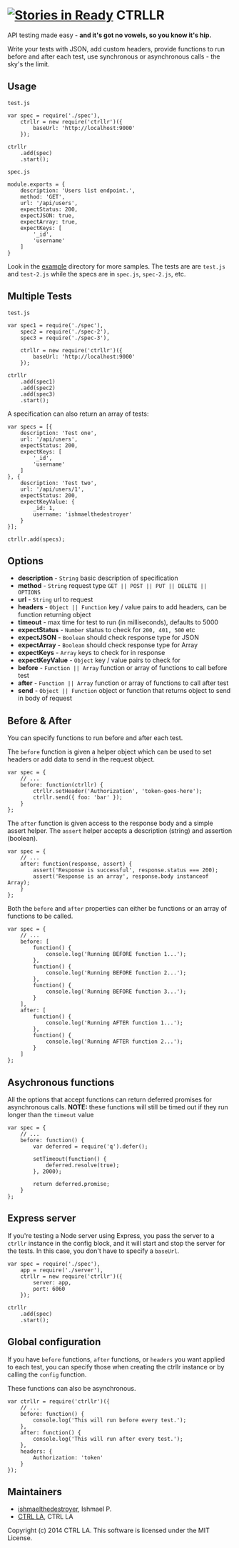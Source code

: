 [![Stories in Ready](https://badge.waffle.io/ctrlla/ctrllr.png?label=ready&title=Ready)](https://waffle.io/ctrlla/ctrllr)
CTRLLR
======

API testing made easy - **and it's got no vowels, so you know it's hip.**

Write your tests with JSON, add custom headers, provide functions to run before and after each test, use synchronous or asynchronous calls - the sky's the limit.

Usage
-----------
`test.js`

```
var spec = require('./spec'),
    ctrllr = new require('ctrllr')({
        baseUrl: 'http://localhost:9000'
    });

ctrllr
    .add(spec)
    .start();
```

`spec.js`

```
module.exports = {
    description: 'Users list endpoint.',
    method: 'GET',
    url: '/api/users',
    expectStatus: 200,
    expectJSON: true,
    expectArray: true,
    expectKeys: [
        '_id',
        'username'
    ]
}
```

Look in the [example](https://github.com/CtrlLA/ctrllr/tree/master/example) directory for more samples. The tests are are `test.js` and `test-2.js` while the specs are in `spec.js`, `spec-2.js`, etc.

Multiple Tests
--------------

`test.js`

```
var spec1 = require('./spec'),
    spec2 = require('./spec-2'),
    spec3 = require('./spec-3'),

    ctrllr = new require('ctrllr')({
        baseUrl: 'http://localhost:9000'
    });

ctrllr
    .add(spec1)
    .add(spec2)
    .add(spec3)
    .start();
```

A specification can also return an array of tests:

```
var specs = [{
    description: 'Test one',
    url: '/api/users',
    expectStatus: 200,
    expectKeys: [
        '_id',
        'username'
    ]
}, {
    description: 'Test two',
    url: '/api/users/1',
    expectStatus: 200,
    expectKeyValue: {
        _id: 1,
        username: 'ishmaelthedestroyer'
    }
}];

ctrllr.add(specs);
```

Options
-------

* **description** - `String` basic description of specification
* **method** - `String` request type `GET || POST || PUT || DELETE || OPTIONS`
* **url** - `String` url to request
* **headers** - `Object || Function` key / value pairs to add headers, can be function returning object
* **timeout** - max time for test to run (in milliseconds), defaults to 5000
* **expectStatus** - `Number` status to check for `200, 401, 500` etc
* **expectJSON** - `Boolean` should check response type for JSON
* **expectArray** - `Boolean` should check response type for Array
* **expectKeys** - `Array` keys to check for in response
* **expectKeyValue** - `Object` key / value pairs to check for
* **before** - `Function || Array` function or array of functions to call before test
* **after** - `Function || Array` function or array of functions to call after test
* **send** - `Object || Function` object or function that returns object to send in body of request

Before & After
--------------

You can specify functions to run before and after each test.

The `before` function is given a helper object which can be used to set headers or add data to send in the request object.
```
var spec = {
    // ...
    before: function(ctrllr) {
        ctrllr.setHeader('Authorization', 'token-goes-here');
        ctrllr.send({ foo: 'bar' });
    }
};
```

The `after` function is given access to the response body and a simple assert helper.
The `assert` helper accepts a description (string) and assertion (boolean).
```
var spec = {
    // ...
    after: function(response, assert) {
        assert('Response is successful', response.status === 200);
        assert('Response is an array', response.body instanceof Array);
    }
};
```

Both the `before` and `after` properties can either be functions or an array of functions to be called.
```
var spec = {
    // ...
    before: [
        function() {
            console.log('Running BEFORE function 1...');
        },
        function() {
            console.log('Running BEFORE function 2...');
        },
        function() {
            console.log('Running BEFORE function 3...');
        }
    ],
    after: [
        function() {
            console.log('Running AFTER function 1...');
        },
        function() {
            console.log('Running AFTER function 2...');
        }
    ]
};
```

Asychronous functions
---------------------

All the options that accept functions can return deferred promises for asynchronous calls.
**NOTE:** these functions will still be timed out if they run longer than the `timeout` value
```
var spec = {
    // ...
    before: function() {
        var deferred = require('q').defer();

        setTimeout(function() {
            deferred.resolve(true);
        }, 2000);

        return deferred.promise;
    }
};
```

Express server
--------------

If you're testing a Node server using Express, you pass the server to a `ctrllr` instance in the config block, and it will start and stop the server for the tests. In this case, you don't have to specify a `baseUrl`.

```
var spec = require('./spec'),
    app = require('./server'),
    ctrllr = new require('ctrllr')({
        server: app,
        port: 6060
    });

ctrllr
    .add(spec)
    .start();

```

Global configuration
--------------------

If you have `before` functions, `after` functions, or `headers` you want applied to each test, you can specify those when creating the ctrllr instance or by calling the `config` function.

These functions can also be asynchronous.

```
var ctrllr = require('ctrllr')({
    // ...
    before: function() {
        console.log('This will run before every test.');
    },
    after: function() {
        console.log('This will run after every test.');
    },
    headers: {
        Authorization: 'token'
    }
});
```

Maintainers
-----------

* [ishmaelthedestroyer](mailto:ishmaelthedestroyer@gmail.com), Ishmael P.
* [CTRL LA](mailto:hello@ctrl.la), CTRL LA

Copyright (c) 2014 CTRL LA. This software is licensed under the MIT License.